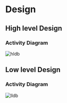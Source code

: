 # Design

## High level Design

### Activity Diagram

![hldb](https://user-images.githubusercontent.com/80450214/114573562-19fd7300-9c96-11eb-8574-47ded1ed3b90.png)

## Low level Design

### Activity Diagram

![lldb](https://user-images.githubusercontent.com/80450214/114574074-8e381680-9c96-11eb-9707-05c34c7b0d01.png)


